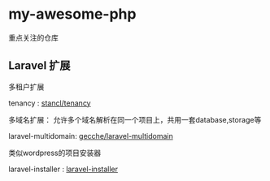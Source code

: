# my-awesome-php
重点关注的仓库

## Laravel 扩展
多租户扩展

tenancy : [stancl/tenancy](https://github.com/stancl/tenancy)

多域名扩展： 允许多个域名解析在同一个项目上，共用一套database,storage等

laravel-multidomain: [gecche/laravel-multidomain](https://github.com/gecche/laravel-multidomain)

类似wordpress的项目安装器

laravel-installer : [laravel-installer](https://github.com/rashidlaasri/LaravelInstaller)